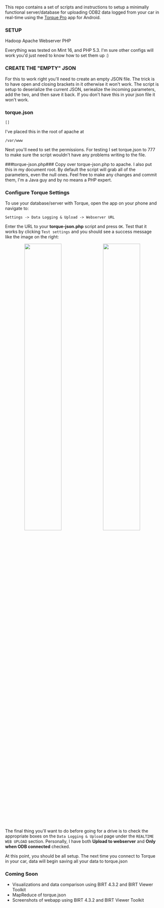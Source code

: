 This repo contains a set of scripts and instructions to setup a minimally functional server/database for uploading ODB2 data logged from your car in real-time using the [Torque Pro](https://play.google.com/store/apps/details?id=org.prowl.torque) app for Android.

### SETUP ###

Hadoop
Apache Webserver
PHP

Everything was tested on Mint 16, and PHP 5.3.  I'm sure other configs will work you'd just need to know how to set them up :)

### CREATE THE "EMPTY" JSON ###

For this to work right you'll need to create an empty JSON file.  The trick is to have open and closing brackets in it otherwise it won't work.  The script is setup to deserialize the current JSON, seriealize the incoming parameters, add the two, and then save it back.  If you don't have this in your json file it won't work.

### torque.json ###

```
[]
```

I've placed this in the root of apache at 

```
/var/www
```

Next you'll need to set the permissions.  For testing I set torque.json to 777 to make sure the script wouldn't have any problems writing to the file.

###torque-json.php###
Copy over torque-json.php to apache.  I also put this in my document root.  By default the script will grab all of the parameters, even the null ones.  Feel free to make any changes and commit them, I'm a Java guy and by no means a PHP expert.

### Configure Torque Settings ###


To use your database/server with Torque, open the app on your phone and navigate to:

```
Settings -> Data Logging & Upload -> Webserver URL
```

Enter the URL to your **torque-json.php** script and press `OK`. Test that it works by clicking `Test settings` and you should see a success message like the image on the right:

<div align="center" style="padding-bottom:15px;"><a href="https://storage.googleapis.com/torque_github/torque_webserver_url.png" target="_blank"><img src="https://storage.googleapis.com/torque_github/torque_webserver_url.png" width="49%" align="left"></img></a><a href="https://storage.googleapis.com/torque_github/torque_test_passed.png" target="_blank"><img src="https://storage.googleapis.com/torque_github/torque_test_passed.png" width="49%" align="right"></img></a></div>

The final thing you'll want to do before going for a drive is to check the appropriate boxes on the `Data Logging & Upload` page under the `REALTIME WEB UPLOAD` section. Personally, I have both **Upload to webserver** and **Only when ODB connected** checked.

At this point, you should be all setup. The next time you connect to Torque in your car, data will begin saving all your data to torque.json

### Coming Soon ###
  * Visualizations and data comparison using BIRT 4.3.2 and BIRT Viewer Toolkit
  * MapReduce of torque.json
  * Screenshots of webapp using BIRT 4.3.2 and BIRT Viewer Toolkit
